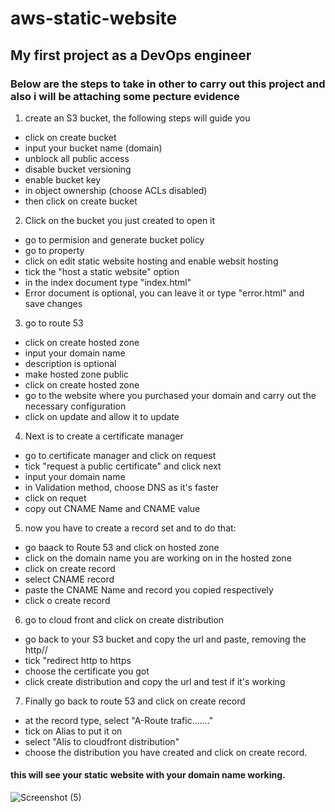 # aws-static-website
## My first project as a DevOps engineer 
### Below are the steps to take in other to carry out this project and also i will be attaching some pecture evidence
1. create an S3 bucket, the following steps will guide you
- click on create bucket
- input your bucket name (domain)
- unblock all public access
- disable bucket versioning
- enable bucket key
- in object ownership (choose ACLs disabled)
- then click on create bucket
2. Click on the bucket you just created to open it
- go to permision and generate bucket policy
- go to property
- click on edit static website hosting and enable websit hosting
- tick the "host a static website" option
- in the index document type "index.html"
- Error document is optional, you can leave it or type "error.html" and save changes
3. go to route 53
- click on create hosted zone
- input your domain name
- description is optional
- make hosted zone public
- click on create hosted zone
- go to the website where you purchased your domain and carry out the necessary configuration
- click on update and allow it to update
4. Next is to create a certificate manager
- go to certificate manager and click on request
- tick "request a public certificate" and click next
- input your domain name
- in Validation method, choose DNS as it's faster
- click on requet
- copy out CNAME Name and CNAME value
5. now you have to create a record set and to do that:
- go baack to Route 53 and click on hosted zone
- click on the domain name you are working on in the hosted zone
- click on create record
- select CNAME record
- paste the CNAME Name and record you copied respectively
- click o create record
6. go to cloud front and click on create distribution
- go back to your S3 bucket and copy the url and paste, removing the http//
- tick "redirect http to https
- choose the certificate you got
- click create distribution and copy the url and test if it's working
7. Finally go back to route 53 and click on create record
- at the record type, select "A-Route trafic......."
- tick on Alias to put it on
- select "Alis to cloudfront distribution"
- choose the distribution you have created and click on create record.
#### this will see your static website with your domain name working.

![Screenshot (5)](https://github.com/Kingofhull/aws-static-website/assets/135378776/c9fa8138-18a0-4ab8-b02b-fc2f8aa84d3b)

